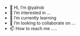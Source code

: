 - 👋 Hi, I’m @yalrob 
- 👀 I’m interested in ...
- 🌱 I’m currently learning
- 💞️ I’m looking to collaborate on ...
- 📫 How to reach me .....

<!---
yalrob/yalrob is a ✨ special ✨ repository because its `README.md` (this file) appears on your GitHub profile.
You can click the Preview link to take a look at your changes.
--->
